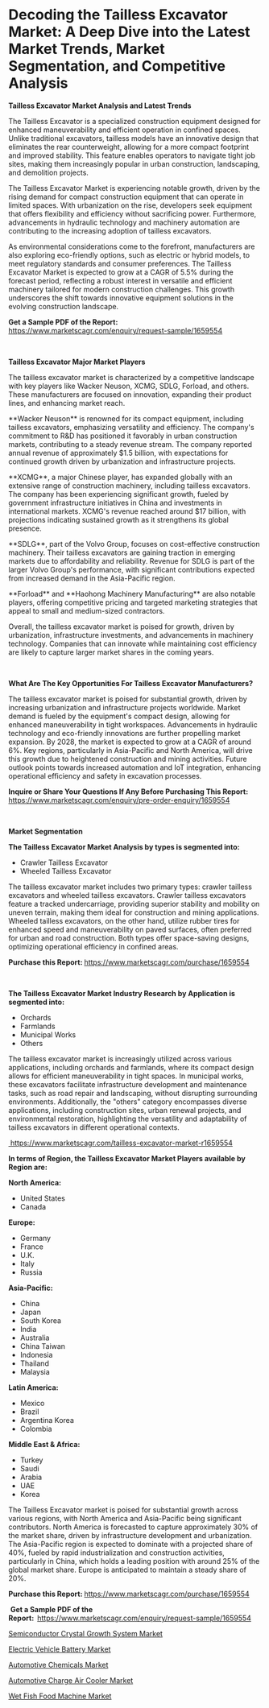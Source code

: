 <p><h1>Decoding the Tailless Excavator Market: A Deep Dive into the Latest Market Trends, Market Segmentation, and Competitive Analysis</h1></p><p><strong>Tailless Excavator Market Analysis and Latest Trends</strong></p>
<p><p>The Tailless Excavator is a specialized construction equipment designed for enhanced maneuverability and efficient operation in confined spaces. Unlike traditional excavators, tailless models have an innovative design that eliminates the rear counterweight, allowing for a more compact footprint and improved stability. This feature enables operators to navigate tight job sites, making them increasingly popular in urban construction, landscaping, and demolition projects.</p><p>The Tailless Excavator Market is experiencing notable growth, driven by the rising demand for compact construction equipment that can operate in limited spaces. With urbanization on the rise, developers seek equipment that offers flexibility and efficiency without sacrificing power. Furthermore, advancements in hydraulic technology and machinery automation are contributing to the increasing adoption of tailless excavators.</p><p>As environmental considerations come to the forefront, manufacturers are also exploring eco-friendly options, such as electric or hybrid models, to meet regulatory standards and consumer preferences. The Tailless Excavator Market is expected to grow at a CAGR of 5.5% during the forecast period, reflecting a robust interest in versatile and efficient machinery tailored for modern construction challenges. This growth underscores the shift towards innovative equipment solutions in the evolving construction landscape.</p></p>
<p><strong>Get a Sample PDF of the Report:&nbsp;</strong> <a href="https://www.marketscagr.com/enquiry/request-sample/1659554?utm_campaign=1166&utm_medium=2&utm_source=Github&utm_content=ia&utm_term=09122024&utm_id=tailless-excavator">https://www.marketscagr.com/enquiry/request-sample/1659554</a></p>
<p>&nbsp;</p>
<p><strong>Tailless Excavator Major Market Players</strong></p>
<p><p>The tailless excavator market is characterized by a competitive landscape with key players like Wacker Neuson, XCMG, SDLG, Forload, and others. These manufacturers are focused on innovation, expanding their product lines, and enhancing market reach.</p><p>**Wacker Neuson** is renowned for its compact equipment, including tailless excavators, emphasizing versatility and efficiency. The company's commitment to R&D has positioned it favorably in urban construction markets, contributing to a steady revenue stream. The company reported annual revenue of approximately $1.5 billion, with expectations for continued growth driven by urbanization and infrastructure projects.</p><p>**XCMG**, a major Chinese player, has expanded globally with an extensive range of construction machinery, including tailless excavators. The company has been experiencing significant growth, fueled by government infrastructure initiatives in China and investments in international markets. XCMG's revenue reached around $17 billion, with projections indicating sustained growth as it strengthens its global presence.</p><p>**SDLG**, part of the Volvo Group, focuses on cost-effective construction machinery. Their tailless excavators are gaining traction in emerging markets due to affordability and reliability. Revenue for SDLG is part of the larger Volvo Group's performance, with significant contributions expected from increased demand in the Asia-Pacific region.</p><p>**Forload** and **Haohong Machinery Manufacturing** are also notable players, offering competitive pricing and targeted marketing strategies that appeal to small and medium-sized contractors.</p><p>Overall, the tailless excavator market is poised for growth, driven by urbanization, infrastructure investments, and advancements in machinery technology. Companies that can innovate while maintaining cost efficiency are likely to capture larger market shares in the coming years.</p></p>
<p>&nbsp;</p>
<p><strong>What Are The Key Opportunities For Tailless Excavator Manufacturers?</strong></p>
<p><p>The tailless excavator market is poised for substantial growth, driven by increasing urbanization and infrastructure projects worldwide. Market demand is fueled by the equipment's compact design, allowing for enhanced maneuverability in tight workspaces. Advancements in hydraulic technology and eco-friendly innovations are further propelling market expansion. By 2028, the market is expected to grow at a CAGR of around 6%. Key regions, particularly in Asia-Pacific and North America, will drive this growth due to heightened construction and mining activities. Future outlook points towards increased automation and IoT integration, enhancing operational efficiency and safety in excavation processes.</p></p>
<p><strong>Inquire or Share Your Questions If Any Before Purchasing This Report:</strong> <a href="https://www.marketscagr.com/enquiry/pre-order-enquiry/1659554?utm_campaign=1166&utm_medium=2&utm_source=Github&utm_content=ia&utm_term=09122024&utm_id=tailless-excavator">https://www.marketscagr.com/enquiry/pre-order-enquiry/1659554</a></p>
<p>&nbsp;</p>
<p><strong>Market Segmentation</strong></p>
<p><strong>The Tailless Excavator Market Analysis by types is segmented into:</strong></p>
<p><ul><li>Crawler Tailless Excavator</li><li>Wheeled Tailless Excavator</li></ul></p>
<p><p>The tailless excavator market includes two primary types: crawler tailless excavators and wheeled tailless excavators. Crawler tailless excavators feature a tracked undercarriage, providing superior stability and mobility on uneven terrain, making them ideal for construction and mining applications. Wheeled tailless excavators, on the other hand, utilize rubber tires for enhanced speed and maneuverability on paved surfaces, often preferred for urban and road construction. Both types offer space-saving designs, optimizing operational efficiency in confined areas.</p></p>
<p><strong>Purchase this Report:&nbsp;</strong><a href="https://www.marketscagr.com/purchase/1659554?utm_campaign=1166&utm_medium=2&utm_source=Github&utm_content=ia&utm_term=09122024&utm_id=tailless-excavator">https://www.marketscagr.com/purchase/1659554</a></p>
<p>&nbsp;</p>
<p><strong>The Tailless Excavator Market Industry Research by Application is segmented into:</strong></p>
<p><ul><li>Orchards</li><li>Farmlands</li><li>Municipal Works</li><li>Others</li></ul></p>
<p><p>The tailless excavator market is increasingly utilized across various applications, including orchards and farmlands, where its compact design allows for efficient maneuverability in tight spaces. In municipal works, these excavators facilitate infrastructure development and maintenance tasks, such as road repair and landscaping, without disrupting surrounding environments. Additionally, the "others" category encompasses diverse applications, including construction sites, urban renewal projects, and environmental restoration, highlighting the versatility and adaptability of tailless excavators in different operational contexts.</p></p>
<p><a href="https://www.marketscagr.com/tailless-excavator-market-r1659554?utm_campaign=1166&utm_medium=2&utm_source=Github&utm_content=ia&utm_term=09122024&utm_id=tailless-excavator">&nbsp;https://www.marketscagr.com/tailless-excavator-market-r1659554</a></p>
<p><strong>In terms of Region, the Tailless Excavator Market Players available by Region are:</strong></p>
<p>
    <p> <strong> North America: </strong>
        <ul>
            <li>United States</li>
            <li>Canada</li>
        </ul>
        </p> 
    <p> <strong> Europe: </strong>
        <ul>
            <li>Germany</li>
            <li>France</li>
            <li>U.K.</li>
            <li>Italy</li>
            <li>Russia</li>
        </ul>
        </p> 
    <p> <strong> Asia-Pacific: </strong>
        <ul>
            <li>China</li>
            <li>Japan</li>
            <li>South Korea</li>
            <li>India</li>
            <li>Australia</li>
            <li>China Taiwan</li>
            <li>Indonesia</li>
            <li>Thailand</li>
            <li>Malaysia</li>
        </ul>
        </p> 
    <p> <strong> Latin America: </strong>
        <ul>
            <li>Mexico</li>
            <li>Brazil</li>
            <li>Argentina Korea</li>
            <li>Colombia</li>
        </ul>
        </p> 
    <p> <strong> Middle East & Africa: </strong>
        <ul>
            <li>Turkey</li>
            <li>Saudi</li>
            <li>Arabia</li>
            <li>UAE</li>
            <li>Korea</li>
        </ul>
    </p>
    </p>
<p><p>The Tailless Excavator market is poised for substantial growth across various regions, with North America and Asia-Pacific being significant contributors. North America is forecasted to capture approximately 30% of the market share, driven by infrastructure development and urbanization. The Asia-Pacific region is expected to dominate with a projected share of 40%, fueled by rapid industrialization and construction activities, particularly in China, which holds a leading position with around 25% of the global market share. Europe is anticipated to maintain a steady share of 20%.</p></p>
<p><strong>Purchase this Report: </strong><a href="https://www.marketscagr.com/purchase/1659554?utm_campaign=1166&utm_medium=2&utm_source=Github&utm_content=ia&utm_term=09122024&utm_id=tailless-excavator">https://www.marketscagr.com/purchase/1659554</a></p>
<p>&nbsp;<strong>Get a Sample PDF of the Report:&nbsp;&nbsp;</strong><a href="https://www.marketscagr.com/enquiry/request-sample/1659554?utm_campaign=1166&utm_medium=2&utm_source=Github&utm_content=ia&utm_term=09122024&utm_id=tailless-excavator">https://www.marketscagr.com/enquiry/request-sample/1659554</a></p>
<p><strong></strong></p>
<p><p><a href="https://github.com/darenph8er/Market-Research-Report-List-1/blob/main/semiconductor-crystal-growth-system-market.md?utm_campaign=1166&utm_medium=2&utm_source=Github&utm_content=ia&utm_term=09122024&utm_id=tailless-excavator">Semiconductor Crystal Growth System Market</a></p><p><a href="https://www.linkedin.com/pulse/discovering-electric-vehicle-batterymarkets-types-applications-nyy0f?utm_campaign=1166&utm_medium=2&utm_source=Github&utm_content=ia&utm_term=09122024&utm_id=tailless-excavator">Electric Vehicle Battery Market</a></p><p><a href="https://www.linkedin.com/pulse/automotive-chemicals-industry-research-report-global-analysis-14rof?utm_campaign=1166&utm_medium=2&utm_source=Github&utm_content=ia&utm_term=09122024&utm_id=tailless-excavator">Automotive Chemicals Market</a></p><p><a href="https://www.linkedin.com/pulse/automotive-charge-air-cooler-market-analysis-present-size-rhtuf?utm_campaign=1166&utm_medium=2&utm_source=Github&utm_content=ia&utm_term=09122024&utm_id=tailless-excavator">Automotive Charge Air Cooler Market</a></p><p><a href="https://github.com/castoriffic/Market-Research-Report-List-5/blob/main/wet-fish-food-machine-market.md?utm_campaign=1166&utm_medium=2&utm_source=Github&utm_content=ia&utm_term=09122024&utm_id=tailless-excavator">Wet Fish Food Machine Market</a></p></p>